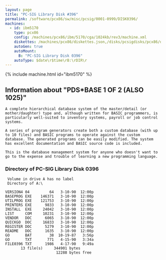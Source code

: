 ```yaml
---
layout: page
title: "PC-SIG Library Disk #396"
permalink: /software/pcx86/sw/misc/pcsig/0001-0999/DISK0396/
machines:
  - id: ibm5170
    type: pcx86
    config: /machines/pcx86/ibm/5170/cga/1024kb/rev3/machine.xml
    diskettes: /machines/pcx86/diskettes.json,/disks/pcsigdisks/pcx86/diskettes.json
    autoGen: true
    autoMount:
      B: "PC-SIG Library Disk 0396"
    autoType: $date\r$time\rB:\rDIR\r
---
```


{% include machine.html id="ibm5170" %}

## Information about "PDS*BASE 1 OF 2 (ALSO 1025)"

    A complete hierarchical database system of the master/detail (or
    mother/daughter) type and, although written for BASIC programmers, is
    particularly well-suited to inventory systems, payroll or job control
    systems.
    
    A series of program generators create both a custom database (with up
    to 10 files) and BASIC programs to operate against the custom
    database. The generated programs can be easily modified. The system
    has excellent documentation and BASIC source code is included.
    
    This is the database management system for anyone who doesn't want to
    go to the expense and trouble of learning a new programming language.

### Directory of PC-SIG Library Disk 0396

     Volume in drive A has no label
     Directory of A:\

    VERSION4 04         64   3-10-90  12:00p
    BASEPROG EXE    146371   3-10-90  12:00p
    UTILPROG EXE    121753   3-10-90  12:00p
    PRINTERS EXE      9833   3-10-90  12:00p
    INSTALL  EXE     24042   3-10-90  12:00p
    LIST     COM     10231   3-10-90  12:00p
    VENDOR   DOC      6065   3-10-90  12:00p
    QUICKGO  DOC     16833   3-10-90  12:00p
    REGISTER DOC      5279   3-10-90  12:00p
    README   DOC      1635   3-10-90  12:00p
    GO       BAT        38  10-19-87   3:56p
    GO       TXT       771   4-15-90   3:34a
    FILE0396 TXT      1986   4-17-90   9:49a
           13 file(s)     344901 bytes
                           12288 bytes free
